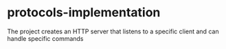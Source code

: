 # protocols-implementation
The project creates an HTTP server that listens to a specific client and can handle specific commands
